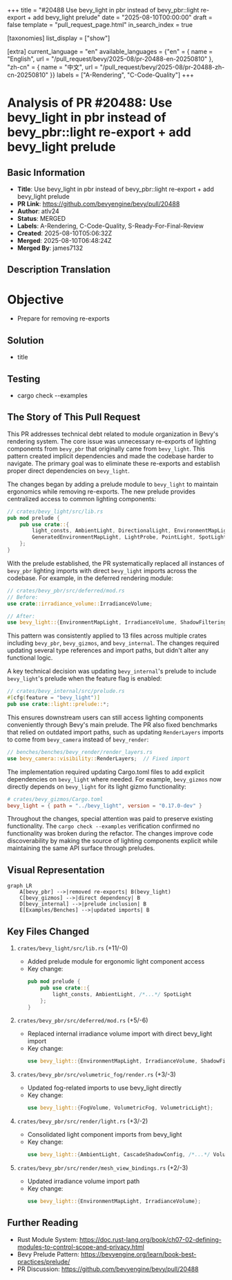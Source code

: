 +++
title = "#20488 Use bevy_light in pbr instead of bevy_pbr::light re-export + add bevy_light prelude"
date = "2025-08-10T00:00:00"
draft = false
template = "pull_request_page.html"
in_search_index = true

[taxonomies]
list_display = ["show"]

[extra]
current_language = "en"
available_languages = {"en" = { name = "English", url = "/pull_request/bevy/2025-08/pr-20488-en-20250810" }, "zh-cn" = { name = "中文", url = "/pull_request/bevy/2025-08/pr-20488-zh-cn-20250810" }}
labels = ["A-Rendering", "C-Code-Quality"]
+++

# Analysis of PR #20488: Use bevy_light in pbr instead of bevy_pbr::light re-export + add bevy_light prelude

## Basic Information
- **Title**: Use bevy_light in pbr instead of bevy_pbr::light re-export + add bevy_light prelude
- **PR Link**: https://github.com/bevyengine/bevy/pull/20488
- **Author**: atlv24
- **Status**: MERGED
- **Labels**: A-Rendering, C-Code-Quality, S-Ready-For-Final-Review
- **Created**: 2025-08-10T05:06:32Z
- **Merged**: 2025-08-10T06:48:24Z
- **Merged By**: james7132

## Description Translation
# Objective

- Prepare for removing re-exports

## Solution

- title

## Testing

- cargo check --examples

## The Story of This Pull Request

This PR addresses technical debt related to module organization in Bevy's rendering system. The core issue was unnecessary re-exports of lighting components from `bevy_pbr` that originally came from `bevy_light`. This pattern created implicit dependencies and made the codebase harder to navigate. The primary goal was to eliminate these re-exports and establish proper direct dependencies on `bevy_light`.

The changes began by adding a prelude module to `bevy_light` to maintain ergonomics while removing re-exports. The new prelude provides centralized access to common lighting components:

```rust
// crates/bevy_light/src/lib.rs
pub mod prelude {
    pub use crate::{
        light_consts, AmbientLight, DirectionalLight, EnvironmentMapLight,
        GeneratedEnvironmentMapLight, LightProbe, PointLight, SpotLight,
    };
}
```

With the prelude established, the PR systematically replaced all instances of `bevy_pbr` lighting imports with direct `bevy_light` imports across the codebase. For example, in the deferred rendering module:

```rust
// crates/bevy_pbr/src/deferred/mod.rs
// Before:
use crate::irradiance_volume::IrradianceVolume;

// After:
use bevy_light::{EnvironmentMapLight, IrradianceVolume, ShadowFilteringMethod};
```

This pattern was consistently applied to 13 files across multiple crates including `bevy_pbr`, `bevy_gizmos`, and `bevy_internal`. The changes required updating several type references and import paths, but didn't alter any functional logic. 

A key technical decision was updating `bevy_internal`'s prelude to include `bevy_light`'s prelude when the feature flag is enabled:

```rust
// crates/bevy_internal/src/prelude.rs
#[cfg(feature = "bevy_light")]
pub use crate::light::prelude::*;
```

This ensures downstream users can still access lighting components conveniently through Bevy's main prelude. The PR also fixed benchmarks that relied on outdated import paths, such as updating `RenderLayers` imports to come from `bevy_camera` instead of `bevy_render`:

```rust
// benches/benches/bevy_render/render_layers.rs
use bevy_camera::visibility::RenderLayers;  // Fixed import
```

The implementation required updating Cargo.toml files to add explicit dependencies on `bevy_light` where needed. For example, `bevy_gizmos` now directly depends on `bevy_light` for its light gizmo functionality:

```toml
# crates/bevy_gizmos/Cargo.toml
bevy_light = { path = "../bevy_light", version = "0.17.0-dev" }
```

Throughout the changes, special attention was paid to preserve existing functionality. The `cargo check --examples` verification confirmed no functionality was broken during the refactor. The changes improve code discoverability by making the source of lighting components explicit while maintaining the same API surface through preludes.

## Visual Representation

```mermaid
graph LR
    A[bevy_pbr] -->|removed re-exports| B(bevy_light)
    C[bevy_gizmos] -->|direct dependency| B
    D[bevy_internal] -->|prelude inclusion| B
    E[Examples/Benches] -->|updated imports| B
```

## Key Files Changed

1. `crates/bevy_light/src/lib.rs` (+11/-0)
   - Added prelude module for ergonomic light component access
   - Key change:
     ```rust
     pub mod prelude {
         pub use crate::{
             light_consts, AmbientLight, /*...*/ SpotLight
         };
     }
     ```

2. `crates/bevy_pbr/src/deferred/mod.rs` (+5/-6)
   - Replaced internal irradiance volume import with direct bevy_light import
   - Key change:
     ```rust
     use bevy_light::{EnvironmentMapLight, IrradianceVolume, ShadowFilteringMethod};
     ```

3. `crates/bevy_pbr/src/volumetric_fog/render.rs` (+3/-3)
   - Updated fog-related imports to use bevy_light directly
   - Key change:
     ```rust
     use bevy_light::{FogVolume, VolumetricFog, VolumetricLight};
     ```

4. `crates/bevy_pbr/src/render/light.rs` (+3/-2)
   - Consolidated light component imports from bevy_light
   - Key change:
     ```rust
     use bevy_light::{AmbientLight, CascadeShadowConfig, /*...*/ VolumetricLight};
     ```

5. `crates/bevy_pbr/src/render/mesh_view_bindings.rs` (+2/-3)
   - Updated irradiance volume import path
   - Key change:
     ```rust
     use bevy_light::{EnvironmentMapLight, IrradianceVolume};
     ```

## Further Reading
- Rust Module System: https://doc.rust-lang.org/book/ch07-02-defining-modules-to-control-scope-and-privacy.html
- Bevy Prelude Pattern: https://bevyengine.org/learn/book-best-practices/prelude/
- PR Discussion: https://github.com/bevyengine/bevy/pull/20488